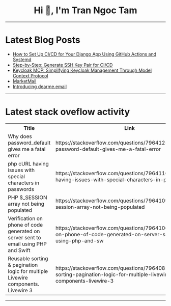 <h1 align="center">Hi 👋, I'm Tran Ngoc Tam</h1>

---

# Latest Blog Posts 
<!-- BLOG-POST-LIST:START -->
- [How to Set Up CI/CD for Your Django App Using GitHub Actions and Systemd](https://dev.to/msnmongare/how-to-set-up-cicd-for-your-django-app-using-github-actions-and-systemd-2cob)
- [Step-by-Step: Generate SSH Key Pair for CI/CD](https://dev.to/msnmongare/step-by-step-generate-ssh-key-pair-for-cicd-2922)
- [Keycloak MCP: Simplifying Keycloak Management Through Model Context Protocol](https://dev.to/haithamoumer/keycloak-mcp-simplifying-keycloak-management-through-model-context-protocol-18bh)
- [MarketMail](https://dev.to/cank256/marketmail-1hl4)
- [Introducing dearme.email](https://dev.to/koaning/introducing-dearmeemail-3480)
<!-- BLOG-POST-LIST:END -->

---

# Latest stack oveflow activity
<table>
  <tr><th>Title</th><th>Link</th></tr>
  <!-- STACKOVERFLOW:START --><tr><td>Why does password_default gives me a fatal error</td><td>https://stackoverflow.com/questions/79641253/why-does-password-default-gives-me-a-fatal-error</td></tr><tr><td>php cURL having issues with special characters in passwords</td><td>https://stackoverflow.com/questions/79641162/php-curl-having-issues-with-special-characters-in-passwords</td></tr><tr><td>PHP $_SESSION array not being populated</td><td>https://stackoverflow.com/questions/79641098/php-session-array-not-being-populated</td></tr><tr><td>Verification on phone of code generated on server sent to email using PHP and Swift</td><td>https://stackoverflow.com/questions/79641067/verification-on-phone-of-code-generated-on-server-sent-to-email-using-php-and-sw</td></tr><tr><td>Reusable sorting &amp; pagination logic for multiple Livewire components. Livewire 3</td><td>https://stackoverflow.com/questions/79640858/reusable-sorting-pagination-logic-for-multiple-livewire-components-livewire-3</td></tr><!-- STACKOVERFLOW:END -->
</table>

---


